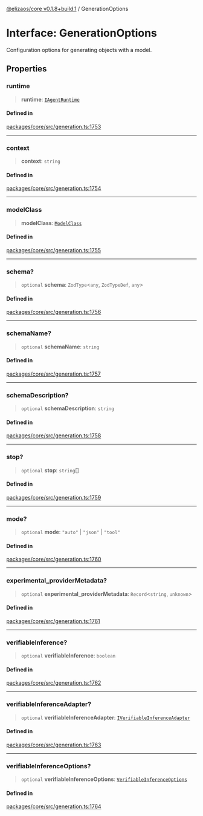 [@elizaos/core v0.1.8+build.1](../index.md) / GenerationOptions

# Interface: GenerationOptions

Configuration options for generating objects with a model.

## Properties

### runtime

> **runtime**: [`IAgentRuntime`](IAgentRuntime.md)

#### Defined in

[packages/core/src/generation.ts:1753](https://github.com/JoeyKhd/eliza/blob/main/packages/core/src/generation.ts#L1753)

***

### context

> **context**: `string`

#### Defined in

[packages/core/src/generation.ts:1754](https://github.com/JoeyKhd/eliza/blob/main/packages/core/src/generation.ts#L1754)

***

### modelClass

> **modelClass**: [`ModelClass`](../enumerations/ModelClass.md)

#### Defined in

[packages/core/src/generation.ts:1755](https://github.com/JoeyKhd/eliza/blob/main/packages/core/src/generation.ts#L1755)

***

### schema?

> `optional` **schema**: `ZodType`\<`any`, `ZodTypeDef`, `any`\>

#### Defined in

[packages/core/src/generation.ts:1756](https://github.com/JoeyKhd/eliza/blob/main/packages/core/src/generation.ts#L1756)

***

### schemaName?

> `optional` **schemaName**: `string`

#### Defined in

[packages/core/src/generation.ts:1757](https://github.com/JoeyKhd/eliza/blob/main/packages/core/src/generation.ts#L1757)

***

### schemaDescription?

> `optional` **schemaDescription**: `string`

#### Defined in

[packages/core/src/generation.ts:1758](https://github.com/JoeyKhd/eliza/blob/main/packages/core/src/generation.ts#L1758)

***

### stop?

> `optional` **stop**: `string`[]

#### Defined in

[packages/core/src/generation.ts:1759](https://github.com/JoeyKhd/eliza/blob/main/packages/core/src/generation.ts#L1759)

***

### mode?

> `optional` **mode**: `"auto"` \| `"json"` \| `"tool"`

#### Defined in

[packages/core/src/generation.ts:1760](https://github.com/JoeyKhd/eliza/blob/main/packages/core/src/generation.ts#L1760)

***

### experimental\_providerMetadata?

> `optional` **experimental\_providerMetadata**: `Record`\<`string`, `unknown`\>

#### Defined in

[packages/core/src/generation.ts:1761](https://github.com/JoeyKhd/eliza/blob/main/packages/core/src/generation.ts#L1761)

***

### verifiableInference?

> `optional` **verifiableInference**: `boolean`

#### Defined in

[packages/core/src/generation.ts:1762](https://github.com/JoeyKhd/eliza/blob/main/packages/core/src/generation.ts#L1762)

***

### verifiableInferenceAdapter?

> `optional` **verifiableInferenceAdapter**: [`IVerifiableInferenceAdapter`](IVerifiableInferenceAdapter.md)

#### Defined in

[packages/core/src/generation.ts:1763](https://github.com/JoeyKhd/eliza/blob/main/packages/core/src/generation.ts#L1763)

***

### verifiableInferenceOptions?

> `optional` **verifiableInferenceOptions**: [`VerifiableInferenceOptions`](VerifiableInferenceOptions.md)

#### Defined in

[packages/core/src/generation.ts:1764](https://github.com/JoeyKhd/eliza/blob/main/packages/core/src/generation.ts#L1764)
